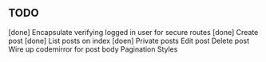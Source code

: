 TODO
----

[done] Encapsulate verifying logged in user for secure routes
[done] Create post
[done] List posts on index
[doen] Private posts
Edit post
Delete post
Wire up codemirror for post body
Pagination
Styles

